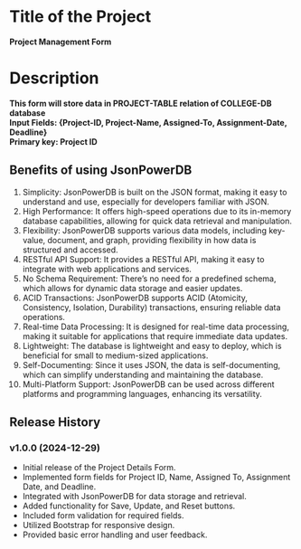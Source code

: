 # Title of the Project

**Project Management Form** 

# Description

**This form will store data in PROJECT-TABLE relation of COLLEGE-DB database**  
**Input Fields: {Project-ID, Project-Name, Assigned-To, Assignment-Date, Deadline}**  
**Primary key: Project ID** 

## Benefits of using JsonPowerDB
1. Simplicity:
JsonPowerDB is built on the JSON format, making it easy to understand and use, especially for developers familiar with JSON.
2. High Performance:
It offers high-speed operations due to its in-memory database capabilities, allowing for quick data retrieval and manipulation.
3. Flexibility:
JsonPowerDB supports various data models, including key-value, document, and graph, providing flexibility in how data is structured and accessed.
4. RESTful API Support:
It provides a RESTful API, making it easy to integrate with web applications and services.
5. No Schema Requirement:
There’s no need for a predefined schema, which allows for dynamic data storage and easier updates.
6. ACID Transactions:
JsonPowerDB supports ACID (Atomicity, Consistency, Isolation, Durability) transactions, ensuring reliable data operations.
7. Real-time Data Processing:
It is designed for real-time data processing, making it suitable for applications that require immediate data updates.
8. Lightweight:
The database is lightweight and easy to deploy, which is beneficial for small to medium-sized applications.
9. Self-Documenting:
Since it uses JSON, the data is self-documenting, which can simplify understanding and maintaining the database.
10. Multi-Platform Support:
JsonPowerDB can be used across different platforms and programming languages, enhancing its versatility.

## Release History

### v1.0.0 (2024-12-29)
- Initial release of the Project Details Form.
- Implemented form fields for Project ID, Name, Assigned To, Assignment Date, and Deadline.
- Integrated with JsonPowerDB for data storage and retrieval.
- Added functionality for Save, Update, and Reset buttons.
- Included form validation for required fields.
- Utilized Bootstrap for responsive design.
- Provided basic error handling and user feedback.

